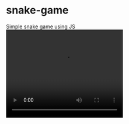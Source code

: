 # snake-game
Simple snake game using JS
<video width="320" height="240" autoplay>
  <source src="game preview.mp4" type="video/mp4">
</video>
